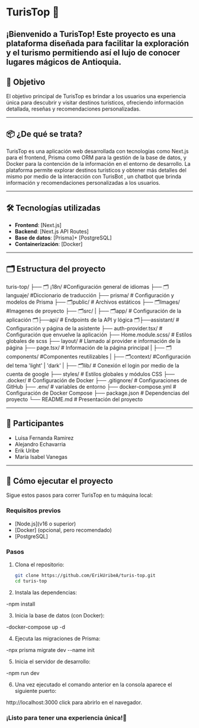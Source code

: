 # TurisTop 🚀

¡Bienvenido a **TurisTop**! Este proyecto es una plataforma diseñada para facilitar la exploración y el turismo permitiendo así el lujo de conocer lugares mágicos de Antioquia.
---

## 🎯 Objetivo

El objetivo principal de TurisTop es brindar a los usuarios una experiencia única para descubrir y visitar destinos turísticos, ofreciendo información detallada, reseñas y recomendaciones personalizadas.

---

## 📦 ¿De qué se trata?

TurisTop es una aplicación web desarrollada con tecnologías como Next.js para el frontend, Prisma como ORM para la gestión de la base de datos, y Docker para la contención de la información en el entorno de desarrollo. La plataforma permite explorar destinos turísticos y obtener más detalles del mismo por medio de la interacción con TurisBot , un chatbot que brinda información y recomendaciones personalizadas a los usuarios.

---

## 🛠️ Tecnologías utilizadas

- **Frontend**: [Next.js]
- **Backend**: [Next.js API Routes]
- **Base de datos**: [Prisma]+ [PostgreSQL]
- **Containerización**: [Docker]

---

## 🗂️ Estructura del proyecto

turis-top/
├── 🗂️ ¡18n/ #Configuración general de idiomas
├── 🗂️ languaje/ #Diccionario de traducción
├── prisma/ # Configuración y modelos de Prisma
├── 🗂️public/ # Archivos estáticos 
    ├── 🗂️Images/ #Imagenes de proyecto
├── 🗂️src/ 
|    ├── 🗂️app/ # Configuración de la aplicación
            🗂️├──api/ # Endpoints de la API y lógica
            🗂️├──assistant/ # Configuración y página de la asistente
                ├── auth-provider.tsx/ # Configuración que envuelve la aplicación
                ├── Home.module.scss/ # Estilos globales de scss
                ├── layout/ # Llamado al provider e información de la página
                ├── page.tsx/ # Información de la página principal
|    ├── 🗂️components/ #Componentes reutilizables
|    ├── 🗂️context/ #Configuración del tema 'light' | 'dark'
|    ├── 🗂️lib/ # Conexión el login por medio de la cuenta de google
├── styles/ # Estilos globales y módulos CSS
├── .docker/ # Configuración de Docker
├── .gitignore/ # Configuraciones de GitHub 
├── .env/ # variables de entorno
├── docker-compose.yml # Configuración de Docker Compose
├── package.json # Dependencias del proyecto
└── README.md # Presentación del proyecto

---

## 👥 Participantes

- Luisa Fernanda Ramirez
- Alejandro Echavarria 
- Erik Uribe
- Maria Isabel Vanegas


---

## 🚀 Cómo ejecutar el proyecto

Sigue estos pasos para correr TurisTop en tu máquina local:

### Requisitos previos

- [Node.js](v16 o superior)
- [Docker] (opcional, pero recomendado)
- [PostgreSQL]

### Pasos

1. Clona el repositorio:
   ```bash
   git clone https://github.com/ErikUribeA/turis-top.git
   cd turis-top
2. Instala las dependencias:

-npm install

3. Inicia la base de datos (con Docker):

-docker-compose up -d

4. Ejecuta las migraciones de Prisma:

-npx prisma migrate dev --name init

5. Inicia el servidor de desarrollo:

-npm run dev

6. Una vez ejecutado el comando anterior en la consola aparece el siguiente puerto: 

http://localhost:3000 click para abrirlo en el navegador.

### ¡Listo para tener una experiencia única!🚀

